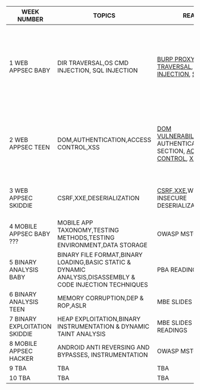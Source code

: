 |WEEK NUMBER|TOPICS|READINGS|LABS|
|-----------|------|--------|----|
|1 WEB APPSEC BABY |DIR TRAVERSAL,OS CMD INJECTION, SQL INJECTION| <a href="https://portswigger.net/support/getting-started-with-burp-suite">BURP PROXY INTRO</a>, <a href="https://portswigger.net/web-security/file-path-traversal">DIR TRAVERSAL</a>, <a href="https://portswigger.net/web-security/os-command-injection">CMD INJECTION</a>, <a href="https://portswigger.net/web-security/sql-injection">SQL INJECTION</a>|WEBGOAT GENERAL, PORTSWIGGER DIRECTORY TRAVERSAL & COMMAND INJECTION, PORTSWIGGER SQL INJECTION OR WEBGOAT SQL INJECTION|
|2 WEB APPSEC TEEN |DOM,AUTHENTICATION,ACCESS CONTROL,XSS| <a href="https://portswigger.net/web-security/dom-based">DOM VULNERABILITIES</a>,WEBGOAT AUTHENTICATION FLAWS SECTION, <a href="https://portswigger.net/web-security/access-control">ACCESS CONTROL</a>, <a href="https://portswigger.net/web-security/cross-site-scripting">XSS</a>| PORTSWIGGER DOM BASED LABS, WEBGOAT AUTHENTICATION LABS, PORTSWIGGER ACCESS CONTROL & XSS LABS|
|3 WEB APPSEC SKIDDIE |CSRF,XXE,DESERIALIZATION| <a href="https://portswigger.net/web-security/csrf">CSRF</a>,<a href="https://portswigger.net/web-security/xxe">XXE</a>,WEBGOAT INSECURE DESERIALIZATION SECTION| PORTSWIGGER CSRF LABS, WEBGOAT XXE & DESERIALIZATION LABS|
|4 MOBILE APPSEC BABY ??? |MOBILE APP TAXONOMY,TESTING METHODS,TESTING ENVIRONMENT,DATA STORAGE|OWASP MSTG READINGS|???|
|5 BINARY ANALYSIS BABY | BINARY FILE FORMAT,BINARY LOADING,BASIC STATIC & DYNAMIC ANALYSIS,DISASSEMBLY & CODE INJECTION TECHNIQUES|PBA READINGS|???|
|6 BINARY ANALYSIS TEEN |MEMORY CORRUPTION,DEP & ROP,ASLR|MBE SLIDES|???|
|7 BINARY EXPLOITATION SKIDDIE|HEAP EXPLOITATION,BINARY INSTRUMENTATION & DYNAMIC TAINT ANALYSIS|MBE SLIDES & PBA READINGS|???|
|8 MOBILE APPSEC HACKER|ANDROID ANTI REVERSING AND BYPASSES, INSTRUMENTATION|OWASP MSTG READINGS|<a href="https://github.com/OWASP/owasp-mstg/tree/master/Crackmes">ANDROID CRACKMES</a>|
|9 TBA | TBA | TBA | TBA|
|10 TBA | TBA | TBA | TBA|
